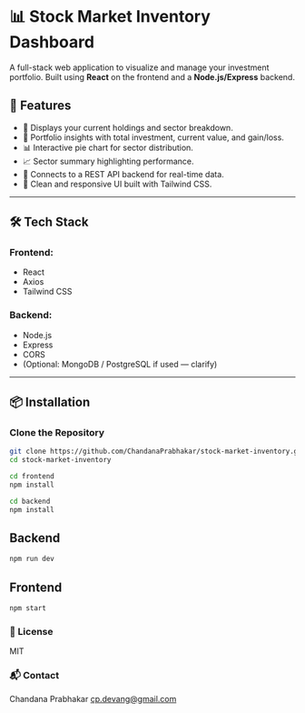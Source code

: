 # 📊 Stock Market Inventory Dashboard

A full-stack web application to visualize and manage your investment portfolio. Built using **React** on the frontend and a **Node.js/Express** backend.

## 🚀 Features

- 📁 Displays your current holdings and sector breakdown.
- 🧠 Portfolio insights with total investment, current value, and gain/loss.
- 📊 Interactive pie chart for sector distribution.
- 📈 Sector summary highlighting performance.
- 🔗 Connects to a REST API backend for real-time data.
- 💅 Clean and responsive UI built with Tailwind CSS.

---

## 🛠 Tech Stack

### Frontend:
- React
- Axios
- Tailwind CSS

### Backend:
- Node.js
- Express
- CORS
- (Optional: MongoDB / PostgreSQL if used — clarify)

---

## 📦 Installation

### Clone the Repository

```bash
git clone https://github.com/ChandanaPrabhakar/stock-market-inventory.git
cd stock-market-inventory

cd frontend
npm install

cd backend
npm install
```

## Backend
```bash
npm run dev
```
## Frontend
```bash
npm start
```
### 📄 License
MIT

### 📬 Contact
Chandana Prabhakar
cp.devang@gmail.com
